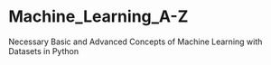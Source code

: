 # Machine_Learning_A-Z
Necessary Basic and Advanced Concepts of Machine Learning with Datasets in Python
